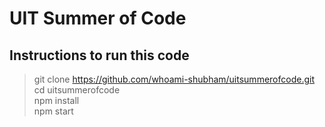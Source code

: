 # UIT Summer of Code
## Instructions to run this code
>git clone https://github.com/whoami-shubham/uitsummerofcode.git 
>cd uitsummerofcode                                                                                                            
>npm install                                                          
>npm start                                              

